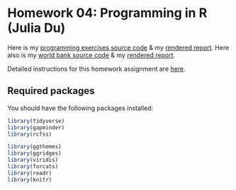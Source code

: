 # Homework 04: Programming in R (Julia Du)

Here is my [programming exercises source code](programming_exercises.Rmd) & my [rendered report](programming_exercises.md).
Here also is my [world bank source code](world_bank.Rmd) & my [rendered report](world_bank.md).


Detailed instructions for this homework assignment are [here](https://cfss.uchicago.edu/homework/programming/).

## Required packages

You should have the following packages installed:

```r
library(tidyverse)
library(gapminder)
library(rcfss)

library(ggthemes)
library(ggridges)
library(viridis)
library(forcats)
library(readr)
library(knitr)

```
